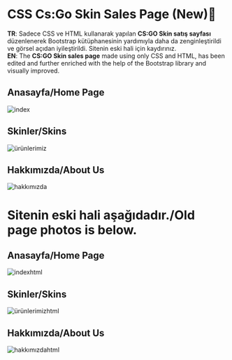 # CSS Cs:Go Skin Sales Page (New)🙌

<b>TR</b>: Sadece CSS ve HTML kullanarak yapılan <b>CS:GO Skin satış sayfası</b> düzenlenerek Bootstrap kütüphanesinin yardımıyla daha da zenginleştirildi ve görsel açıdan iyileştirildi. Sitenin eski hali için kaydırınız.<br>
<b>EN</b>: The <b>CS:GO Skin sales page</b> made using only CSS and HTML, has been edited and further enriched with the help of the Bootstrap library and visually improved.<br>

## Anasayfa/Home Page

![index](https://user-images.githubusercontent.com/109991448/200232461-9a5dcaf2-54ac-47ed-ad0b-351e71e16c8e.jpg)

## Skinler/Skins

![ürünlerimiz](https://user-images.githubusercontent.com/109991448/200232462-9f59e9ae-faef-4011-a82f-af5ab6275684.jpg)

## Hakkımızda/About Us

![hakkımızda](https://user-images.githubusercontent.com/109991448/200232458-e054a50a-005d-4171-b49b-21af94d91e0e.jpg)

# Sitenin eski hali aşağıdadır./Old page photos is below.<br>

## Anasayfa/Home Page

![indexhtml](https://user-images.githubusercontent.com/109991448/200234570-caa9ce1b-00f7-44dd-a40a-e834538e69f9.jpg)

## Skinler/Skins

![ürünlerimizhtml](https://user-images.githubusercontent.com/109991448/200234601-8a88981a-4b29-4880-b871-1dae4ea217a5.jpg)

## Hakkımızda/About Us

![hakkımızdahtml](https://user-images.githubusercontent.com/109991448/200234608-b939c579-6fa2-4797-b6a2-1d7d3e5758cf.jpg)

